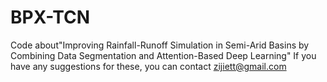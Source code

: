# BPX-TCN
Code about"Improving Rainfall-Runoff Simulation in Semi-Arid Basins by Combining Data Segmentation and Attention-Based Deep Learning"
If you have any suggestions for these, you can contact zijiett@gmail.com
